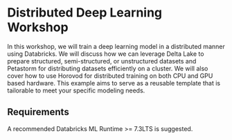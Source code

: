 # Distributed Deep Learning Workshop

In this workshop, we will train a deep learning model in a distributed manner using Databricks. We will discuss how we can leverage Delta Lake to prepare structured, semi-structured, or unstructured datasets and Petastorm for distributing datasets efficiently on a cluster. We will also cover how to use Horovod for distributed training on both CPU and GPU based hardware. This example aims to serve as a reusable template that is tailorable to meet your specific modeling needs.

## Requirements

A recommended Databricks ML Runtime >= 7.3LTS is suggested.


